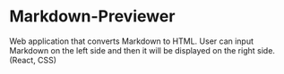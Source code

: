 # Markdown-Previewer
Web application that converts Markdown to HTML. User can input Markdown on the left side and then it will be displayed on the right side. (React, CSS)

